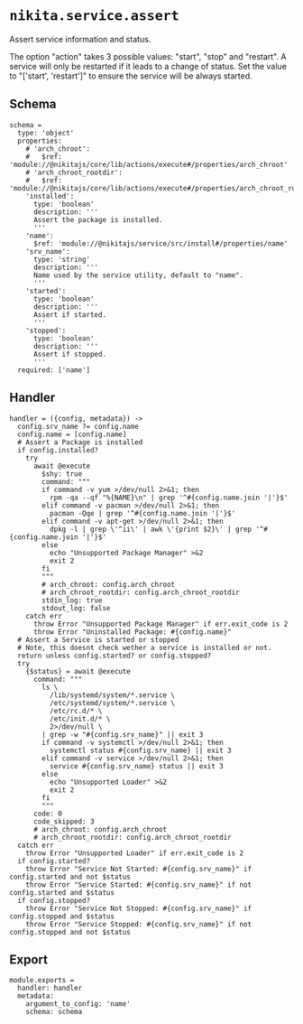 
# `nikita.service.assert`

Assert service information and status.

The option "action" takes 3 possible values: "start", "stop" and "restart". A 
service will only be restarted if it leads to a change of status. Set the value 
to "['start', 'restart']" to ensure the service will be always started.

## Schema

    schema =
      type: 'object'
      properties:
        # 'arch_chroot':
        #   $ref: 'module://@nikitajs/core/lib/actions/execute#/properties/arch_chroot'
        # 'arch_chroot_rootdir':
        #   $ref: 'module://@nikitajs/core/lib/actions/execute#/properties/arch_chroot_rootdir'
        'installed':
          type: 'boolean'
          description: '''
          Assert the package is installed.
          '''
        'name':
          $ref: 'module://@nikitajs/service/src/install#/properties/name'
        'srv_name':
          type: 'string'
          description: '''
          Name used by the service utility, default to "name".
          '''
        'started':
          type: 'boolean'
          description: '''
          Assert if started.
          '''
        'stopped':
          type: 'boolean'
          description: '''
          Assert if stopped.
          '''
      required: ['name']

## Handler

    handler = ({config, metadata}) ->
      config.srv_name ?= config.name
      config.name = [config.name]
      # Assert a Package is installed
      if config.installed?
        try
          await @execute
            $shy: true
            command: """
            if command -v yum >/dev/null 2>&1; then
              rpm -qa --qf "%{NAME}\n" | grep '^#{config.name.join '|'}$'
            elif command -v pacman >/dev/null 2>&1; then
              pacman -Qqe | grep '^#{config.name.join '|'}$'
            elif command -v apt-get >/dev/null 2>&1; then
              dpkg -l | grep \'^ii\' | awk \'{print $2}\' | grep '^#{config.name.join '|'}$'
            else
              echo "Unsupported Package Manager" >&2
              exit 2
            fi
            """
            # arch_chroot: config.arch_chroot
            # arch_chroot_rootdir: config.arch_chroot_rootdir
            stdin_log: true
            stdout_log: false
        catch err
          throw Error "Unsupported Package Manager" if err.exit_code is 2
          throw Error "Uninstalled Package: #{config.name}"
      # Assert a Service is started or stopped
      # Note, this doesnt check wether a service is installed or not.
      return unless config.started? or config.stopped?
      try
        {$status} = await @execute
          command: """
            ls \
              /lib/systemd/system/*.service \
              /etc/systemd/system/*.service \
              /etc/rc.d/* \
              /etc/init.d/* \
              2>/dev/null \
            | grep -w "#{config.srv_name}" || exit 3
            if command -v systemctl >/dev/null 2>&1; then
              systemctl status #{config.srv_name} || exit 3
            elif command -v service >/dev/null 2>&1; then
              service #{config.srv_name} status || exit 3
            else
              echo "Unsupported Loader" >&2
              exit 2
            fi
            """
          code: 0
          code_skipped: 3
          # arch_chroot: config.arch_chroot
          # arch_chroot_rootdir: config.arch_chroot_rootdir
      catch err
        throw Error "Unsupported Loader" if err.exit_code is 2
      if config.started?
        throw Error "Service Not Started: #{config.srv_name}" if config.started and not $status
        throw Error "Service Started: #{config.srv_name}" if not config.started and $status
      if config.stopped?
        throw Error "Service Not Stopped: #{config.srv_name}" if config.stopped and $status
        throw Error "Service Stopped: #{config.srv_name}" if not config.stopped and not $status

## Export

    module.exports =
      handler: handler
      metadata:
        argument_to_config: 'name'
        schema: schema
